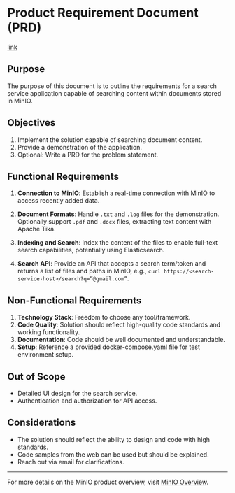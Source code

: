 # Product Requirement Document (PRD)
[link](./PRD.md)

## Purpose
The purpose of this document is to outline the requirements for a search service application capable of searching content within documents stored in MinIO.

## Objectives

1. Implement the solution capable of searching document content.
2. Provide a demonstration of the application.
3. Optional: Write a PRD for the problem statement.

## Functional Requirements

1. **Connection to MinIO**: Establish a real-time connection with MinIO to access recently added data.

2. **Document Formats**: Handle `.txt` and `.log` files for the demonstration. Optionally support `.pdf` and `.docx` files, extracting text content with Apache Tika.

3. **Indexing and Search**: Index the content of the files to enable full-text search capabilities, potentially using Elasticsearch.

4. **Search API**: Provide an API that accepts a search term/token and returns a list of files and paths in MinIO, e.g., `curl https://<search-service-host>/search?q=”@gmail.com”`.

## Non-Functional Requirements

1. **Technology Stack**: Freedom to choose any tool/framework.
2. **Code Quality**: Solution should reflect high-quality code standards and working functionality.
3. **Documentation**: Code should be well documented and understandable.
4. **Setup**: Reference a provided docker-compose.yaml file for test environment setup.

## Out of Scope

- Detailed UI design for the search service.
- Authentication and authorization for API access.

## Considerations

- The solution should reflect the ability to design and code with high standards.
- Code samples from the web can be used but should be explained.
- Reach out via email for clarifications.

---

For more details on the MinIO product overview, visit [MinIO Overview](https://min.io/product/overview).
